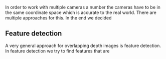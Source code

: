 In order to work with multiple cameras a number the cameras have to be in the same coordinate space which is accurate to the real world. There are multiple approaches for this. In the end we decided 

## Feature detection

A very general approach for overlapping depth images is feature detection. In feature detection we try to find features that are 

